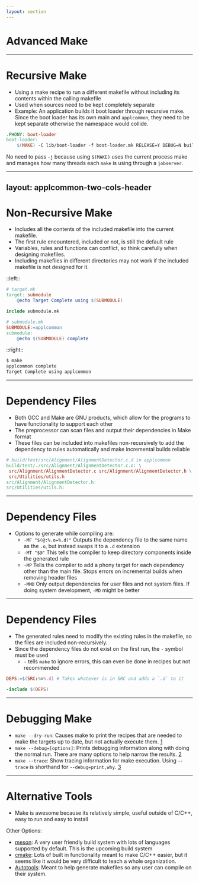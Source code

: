 ```yaml
---
layout: section
---
```


# Advanced Make

---

# Recursive Make

- Using a make recipe to run a different makefile without including its contents within the calling makefile
- Used when sources need to be kept completely separate
- Example: An application builds it boot loader through recursive make. Since the boot loader has its own main and `applcommon`, they need to be kept separate otherwise the namespace would collide.

```makefile
.PHONY: boot-loader
boot-loader:
	$(MAKE) -C lib/boot-loader -f boot-loader.mk RELEASE=Y DEBUG=N build_all
```

No need to pass `-j` because using `$(MAKE)` uses the current process make and manages how many threads each `make` is using through a `jobserver`.

---
layout: applcommon-two-cols-header
---

# Non-Recursive Make

- Includes all the contents of the included makefile into the current makefile.
- The first rule encountered, included or not, is still the default rule
- Variables, rules and functions can conflict, so think carefully when designing makefiles.
- Including makefiles in different directories may not work if the included makefile is not designed for it.

::left::
```makefile
# target.mk
target: submodule
	@echo Target Complete using $(SUBMODULE)

include submodule.mk
```
```makefile
# submodule.mk
SUBMODULE:=applcommon
submodule:
	@echo $(SUBMODULE) complete
```

::right::
```bash
$ make
applcommon complete
Target Complete using applcommon
```

---

# Dependency Files

- Both GCC and Make are GNU products, which allow for the programs to have functionality to support each other
- The preprocessor can scan files and output their dependencies in Make format
- These files can be included into makefiles non-recursively to add the dependency to rules automatically and make incremental builds reliable

```makefile
# build/test/src/Alignment/AlignmentDetector.c.d in applcommon
build/test/./src/Alignment/AlignmentDetector.c.o: \
 src/Alignment/AlignmentDetector.c src/Alignment/AlignmentDetector.h \
 src/Utilities/utils.h
src/Alignment/AlignmentDetector.h:
src/Utilities/utils.h:

```

---

# Dependency Files

- Options to generate while compiling are:
  - `-MF "$(@:%.o=%.d)"` Outputs the dependency file to the same name as the `.o`, but instead swaps it to a `.d` extension
  - `-MT "$@"` This tells the compiler to keep directory components inside the generated rule
  - `-MP` Tells the compiler to add a phony target for each dependency other than the main file. Stops errors on incremental builds when removing header files
  - `-MMD` Only output dependencies for user files and not system files. If doing system development, `-MD` might be better

---

# Dependency Files

- The generated rules need to modify the existing rules in the makefile, so the files are included non-recursively.
- Since the dependency files do not exist on the first run, the `-` symbol must be used
  - `-` tells `make` to ignore errors, this can even be done in recipes but not recommended

```makefile
DEPS:=$(SRC:%=%.d) # Takes whatever is in SRC and adds a `.d` to it

-include $(DEPS)
```

---

# Debugging Make

- `make --dry-run`: Causes make to print the recipes that are needed to make the targets up to date, but not actually execute them. [1](https://www.gnu.org/software/make/manual/html_node/Instead-of-Execution.html#index-_002d_002djust_002dprint-1)
- `make --debug=[options]`: Prints debugging information along with doing the normal run. There are many options to help narrow the results. [2](https://www.gnu.org/software/make/manual/html_node/Options-Summary.html#index-_002d_002ddebug)
- `make --trace`: Show tracing information for make execution. Using `--trace` is shorthand for `--debug=print,why`. [3](https://www.gnu.org/software/make/manual/html_node/Options-Summary.html#index-_002d_002dtrace)

---

# Alternative Tools

- Make is awesome because its relatively simple, useful outside of C/C++, easy to run and easy to install

Other Options:
  - [meson](https://mesonbuild.com/): A very user friendly build system with lots of languages supported by default. This is the upcoming build system
  - [cmake](https://cmake.org/): Lots of built in functionality meant to make C/C++ easier, but it seems like it would be very difficult to teach a whole organization.
  - [Autotools](https://www.gnu.org/software/automake/manual/html_node/Autotools-Introduction.html): Meant to help generate makefiles so any user can compile on their system.
